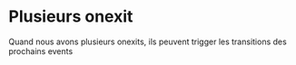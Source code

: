 <h1>Plusieurs onexit</h1>
Quand nous avons plusieurs onexits, ils peuvent trigger les transitions des prochains events